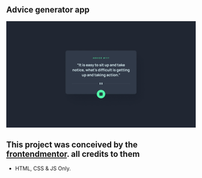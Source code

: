 ## Advice generator app

![Design preview for the Advice generator app coding challenge](./design/desktop-design.jpg)


## This project was conceived by the [frontendmentor](https://www.frontendmentor.io/challenges/advice-generator-app-QdUG-13db). all credits to them

- HTML, CSS & JS Only.
